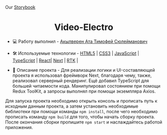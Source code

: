 Our [Storybook](https://642b138fc4896be59d17ada1-mgrfcoeaio.chromatic.com/?path=/story/ui-button--default)

<h1 align="center">Video-Electro</h1>

- 💻 Работу выполнил - [Акылверен Ата Тимофей Сюлейманович](https://github.com/TimProger)

- 🛠️ Используемые технологии -
  [HTML5](https://html.com/) |
  [CSS3](https://www.w3.org/Style/CSS/Overview.en.html) |
  [JavaScript](https://www.javascript.com/) |
  [TypeScript](https://www.typescriptlang.org/) |
  [React](https://reactjs.org/)|
  [Next](https://nextjs.org/) |
  [RTK](https://redux-toolkit.js.org/) |

- 📝 Описание проекта - Для реализации логики и UI-составляющей проекта я использовал фреймворк Next, благодаря чему, также, реализовал серверный рендеринг. Ещё добавил TypeScript для большей читаемости кода. Манипулировал состоянием при помощи Redux ToolKit, а запросы выполнял при помощи экземпляра Axios.

Для запуска проекта необходимо открыть консоль и прописать путь к исходным данным проекта, а затем установить необходимые библиотеки при помощи команды ```npm install```, после чего необходимо прописать команду ```npm build``` для того, чтобы начать сборку проекта. После окончания сборки пропишите ```npm start``` и наслаждайтесь работой приложения.
